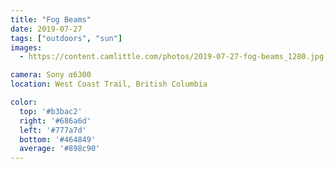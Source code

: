 ```yaml
---
title: "Fog Beams"
date: 2019-07-27
tags: ["outdoors", "sun"]
images:
  - https://content.camlittle.com/photos/2019-07-27-fog-beams_1280.jpg

camera: Sony α6300
location: West Coast Trail, British Columbia

color:
  top: '#b3bac2'
  right: '#686a6d'
  left: '#777a7d'
  bottom: '#464849'
  average: '#898c90'
---
```

